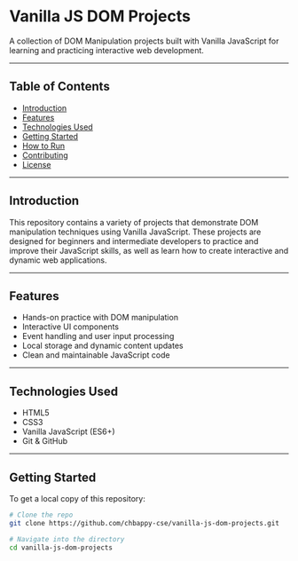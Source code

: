 # Vanilla JS DOM Projects

A collection of DOM Manipulation projects built with Vanilla JavaScript for learning and practicing interactive web development.

---

## Table of Contents

- [Introduction](#introduction)  
- [Features](#features)  
- [Technologies Used](#technologies-used)  
- [Getting Started](#getting-started)  
- [How to Run](#how-to-run)  
- [Contributing](#contributing)  
- [License](#license)

---

## Introduction

This repository contains a variety of projects that demonstrate DOM manipulation techniques using Vanilla JavaScript. These projects are designed for beginners and intermediate developers to practice and improve their JavaScript skills, as well as learn how to create interactive and dynamic web applications.

---

## Features

- Hands-on practice with DOM manipulation  
- Interactive UI components  
- Event handling and user input processing  
- Local storage and dynamic content updates  
- Clean and maintainable JavaScript code  

---

## Technologies Used

- HTML5  
- CSS3  
- Vanilla JavaScript (ES6+)  
- Git & GitHub  

---

## Getting Started

To get a local copy of this repository:

```bash
# Clone the repo
git clone https://github.com/chbappy-cse/vanilla-js-dom-projects.git

# Navigate into the directory
cd vanilla-js-dom-projects
